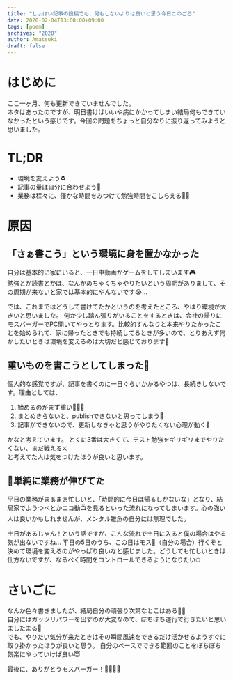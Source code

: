 ```yaml
---
title: "しょぼい記事の投稿でも、何もしないよりは良いと思う今日このごろ"
date: 2020-02-04T13:00:00+09:00
tags: [poem]
archives: "2020"
author: Amatsuki
draft: false
---
```

# はじめに
ここ一ヶ月、何も更新できていませんでした。  
ネタはあったのですが、明日書けばいいや病にかかってしまい結局何もできていなかったという感じです。今回の問題をちょっと自分なりに振り返ってみようと思いました。

# TL;DR
- 環境を変えよう♻️
- 記事の量は自分に合わせよう📄
- 業務は程々に、僅かな時間をみつけて勉強時間をこしらえる🏃‍♂️

# 原因
## 「さぁ書こう」という環境に身を置かなかった
自分は基本的に家にいると、一日中動画かゲームをしてしまいます🎮  
勉強とか読書とかは、なんかめちゃくちゃやりたいという周期がありまして、その周期が来ないと家では基本的にやんないです😭…

では、これまではどうして書けてたかというのを考えたところ、やはり環境が大きいと思いました。
何か少し踏ん張りがいることをするときは、会社の帰りにモスバーガーでPC開いてやっとります。比較的すんなりと本来やりたかったことを始められて、家に帰ったときでも持続してるときが多いので、とりあえず何かしたいときは環境を変えるのは大切だと感じております🍔

## 重いものを書こうとしてしまった🥌
個人的な感覚ですが、記事を書くのに一日ぐらいかかるやつは、長続きしないです。理由としては、

1. 始めるのがまず重い🏋🏽‍♀️
2. まとめきらないと、publishできないと思ってしまう📝
3. 記事ができないので、更新しなきゃと思うがやりたくない心理が動く🛌

かなと考えています。
とくに3番は大きくて、テスト勉強をギリギリまでやりたくない、まだ戦える⚔️  
と考えてた人は気をつけたほうが良いと思います。

## 単純に業務が伸びてた
平日の業務がまぁまぁ忙しいと、「時間的に今日は帰るしかないな」となり、結局家でようつべとかニコ動📺を見るといった流れになってしまいます。心の強い人は良いかもしれませんが、メンタル雑魚の自分には無理でした。

土日があるじゃん！という話ですが、こんな流れで土日に入ると僕の場合はやる気が出ないですね…
平日の5日のうち、この日はモス🍔（自分の場合）行くぞと決めて環境を変えるのがやっぱり良いなと感じました。どうしても忙しいときは仕方ないですが、なるべく時間をコントロールできるようになりたい⏱

# さいごに
なんか色々書きましたが、結局自分の頑張り次第なとこはある💪💪  
自分にはガッツリパワーを出すのが大変なので、ぼちぼち運行で行きたいと思いましたまる🚂  
でも、やりたい気分が来たときはその瞬間風速をできるだけ活かせるようすぐに取り掛かったほうが良いと思う。
自分のペースでできる範囲のことをぼちぼち気楽にやっていけば良い😇

最後に、ありがとうモスバーガー！🙇‍♂️🙇‍♂️